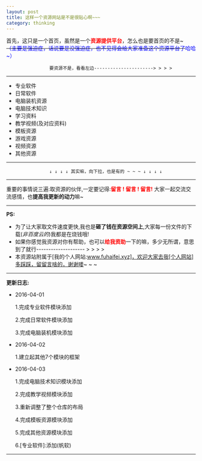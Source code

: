 ```yaml
---
layout: post
title: 这样一个资源网站是不是很贴心啊~~~
category: thinking
---
```


首先，这只是一个首页，虽然是一个<font color="red"><b>资源提供平台</b></font>，怎么也是要首页的不是~~~<br>
<font color="blue">（主要是强迫症，话说要是没强迫症，也不见得会给大家准备这个资源平台了~~哈哈~）</font>

					要资源不是，看看左边----------------------> > > >

---

* 专业软件	
* 日常软件
* 电脑装机资源
* 电脑技术知识
* 学习资料
* 教学视频(及对应资料)
* 模板资源
* 游戏资源
* 视频资源
* 其他资源

---

					↓ ↓ ↓ ↓ 其实嘛，向下拉，也是有的 ~ ~ ~ ↓ ↓ ↓ ↓

---

重要的事情说三遍:取资源的伙伴,一定要记得:<font color="red"><b>留言 ! 留言 ! 留言!</b></font> 大家一起交流交流感情，也<b>提高我更新的动力</b>嘛~

----------------------------------------------------------------------------------------------

<b>PS:</b>

* 为了让大家取文件速度更快,我也是<b>砸了钱在资源空间上</b>,大家每一份文件的下载(<i>非百度云的</i>)我都是在烧钱哦!
* 如果你感觉我资源对你有帮助，也可以<font color="red"><b>给我资助</b></font>一下的嘛，多少无所谓，意思到了就行-------------------- > > > >
* 本资源站附属于[我的个人网站:www.fuhaifei.xyz]，欢迎大家去我[个人网站]多踩踩，留留言啥的，谢谢喽~ ~ ~

-----------------------------------------------------------------------------------------------

<b style="text-align:center;">更新日志:</b>

* 2016-04-01


	1.完成专业软件模块添加
	
	2.完成日常软件模块添加
	
	3.完成电脑装机模块添加

* 2016-04-02


	1.建立起其他7个模块的框架
	
* 2016-04-03


	1.完成电脑技术知识模块添加
	
	2.完成教学视频模块添加
	
	3.重新调整了整个仓库的布局
	
	4.完成模板资源模块添加
	
	5.完成其他资源模块添加
	
	6.[专业软件]:添加(帆软)


-----------------------------------------------------------------------------------------------

[我的个人网站:www.fuhaifei.xyz]:http://www.fuhaifei.xyz
[个人网站]:http://www.fuhaifei.xyz